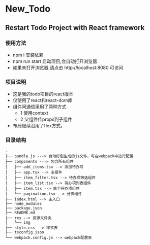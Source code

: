 # New_Todo

## Restart Todo Project with React framework

### 使用方法
- npm i 安装依赖
- npm run start 启动项目,会自动打开浏览器
- 如果未打开浏览器,请点击 http://localhost:8080 可访问

### 项目说明

- 这是我的todo项目的react版本
- 仅使用了react和react-dom库
- 组件间通信采用了两种方式
  - 1 使用context
  - 2 父组件传props到子组件
- 布局继续沿用了flex方式。

### 目录结构
```
.
├── bundle.js ---> 自动打包生成的js文件，可在webpack中进行配置
├── components ---> 包含所有组件
│   ├── add_items.tsx --> 添加待办项
│   ├── app.tsx --> 主组件
│   ├── item_filter.tsx --> 待办项筛选组件
│   ├── item_list.tsx --> 待办项列表组件
│   ├── item.tsx --> 单个待办项组件
│   └── pagination.tsx --> 分页组件
├── index.html --> 主入口
├── node_modules
├── package.json
├── README.md
├── res --> 资源文件夹
│   └── img
├── style.css --> 样式表
├── tsconfig.json
└── webpack.config.js --> webpack配置表
```

